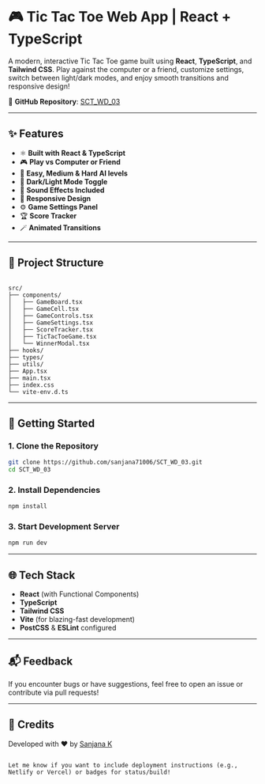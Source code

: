# 🎮 Tic Tac Toe Web App | React + TypeScript

A modern, interactive Tic Tac Toe game built using **React**, **TypeScript**, and **Tailwind CSS**. Play against the computer or a friend, customize settings, switch between light/dark modes, and enjoy smooth transitions and responsive design!

🔗 **GitHub Repository**: [SCT_WD_03](https://github.com/sanjana71006/SCT_WD_03)

---

## ✨ Features

- ⚛️ **Built with React & TypeScript**
- 🎮 **Play vs Computer or Friend**
- 🤖 **Easy, Medium & Hard AI levels**
- 🎨 **Dark/Light Mode Toggle**
- 🎵 **Sound Effects Included**
- 📱 **Responsive Design**
- ⚙️ **Game Settings Panel**
- 🏆 **Score Tracker**
- 🪄 **Animated Transitions**

---

## 📁 Project Structure

```

src/
├── components/
│   ├── GameBoard.tsx
│   ├── GameCell.tsx
│   ├── GameControls.tsx
│   ├── GameSettings.tsx
│   ├── ScoreTracker.tsx
│   ├── TicTacToeGame.tsx
│   └── WinnerModal.tsx
├── hooks/
├── types/
├── utils/
├── App.tsx
├── main.tsx
├── index.css
└── vite-env.d.ts

````

---

## 🚀 Getting Started

### 1. Clone the Repository

```bash
git clone https://github.com/sanjana71006/SCT_WD_03.git
cd SCT_WD_03
````

### 2. Install Dependencies

```bash
npm install
```

### 3. Start Development Server

```bash
npm run dev
```

---

## 🌐 Tech Stack

* **React** (with Functional Components)
* **TypeScript**
* **Tailwind CSS**
* **Vite** (for blazing-fast development)
* **PostCSS** & **ESLint** configured

---

## 📬 Feedback

If you encounter bugs or have suggestions, feel free to open an issue or contribute via pull requests!

---

## 🧠 Credits

Developed with ❤️ by [Sanjana K](https://github.com/sanjana71006)

```

Let me know if you want to include deployment instructions (e.g., Netlify or Vercel) or badges for status/build!
```
